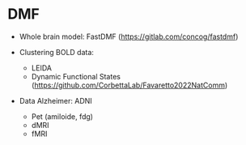 # DMF

- Whole brain model: FastDMF (https://gitlab.com/concog/fastdmf)

- Clustering BOLD data:
    * LEIDA
    * Dynamic Functional States (https://github.com/CorbettaLab/Favaretto2022NatComm)
    
- Data Alzheimer: ADNI
    * Pet (amiloide, fdg)
    * dMRI
    * fMRI
